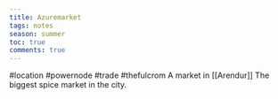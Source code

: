 ---title: Azuremarkettags: notesseason: summertoc: truecomments: true---
#location #powernode #trade #thefulcrom
A market in  [[Arendur]]
The biggest spice market in the city.

